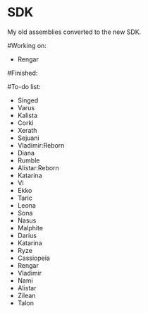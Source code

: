 # SDK
My old assemblies converted to the new SDK.

#Working on:

- Rengar

#Finished:

#To-do list:
- Singed
- Varus
- Kalista 
- Corki
- Xerath
- Sejuani
- Vladimir:Reborn
- Diana 
- Rumble
- Alistar:Reborn
- Katarina
- Vi
- Ekko
- Taric
- Leona
- Sona
- Nasus
- Malphite
- Darius
- Katarina
- Ryze
- Cassiopeia
- Rengar
- Vladimir
- Nami
- Alistar
- Zilean
- Talon
